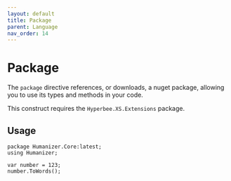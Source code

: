```yaml
---
layout: default
title: Package
parent: Language
nav_order: 14
---
```


# Package

The `package` directive references, or downloads, a nuget package, allowing you to use its types and methods in your code. 

This construct requires the `Hyperbee.XS.Extensions` package.

## Usage

```
package Humanizer.Core:latest;
using Humanizer;
            
var number = 123;
number.ToWords();
```